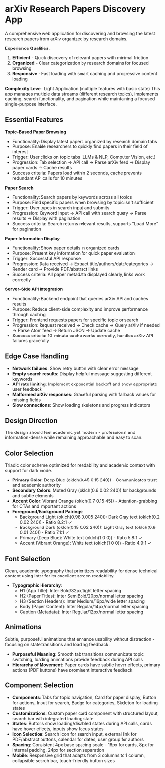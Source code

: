 # arXiv Research Papers Discovery App

A comprehensive web application for discovering and browsing the latest research papers from arXiv organized by research domains.

**Experience Qualities**:
1. **Efficient** - Quick discovery of relevant papers with minimal friction
2. **Organized** - Clear categorization by research domains for focused browsing
3. **Responsive** - Fast loading with smart caching and progressive content loading

**Complexity Level**: Light Application (multiple features with basic state)
This app manages multiple data streams (different research topics), implements caching, search functionality, and pagination while maintaining a focused single-purpose interface.

## Essential Features

**Topic-Based Paper Browsing**
- Functionality: Display latest papers organized by research domain tabs
- Purpose: Enable researchers to quickly find papers in their field of interest
- Trigger: User clicks on topic tabs (LLMs & NLP, Computer Vision, etc.)
- Progression: Tab selection → API call → Parse arXiv feed → Display paper cards → Cache results
- Success criteria: Papers load within 2 seconds, cache prevents redundant API calls for 10 minutes

**Paper Search**
- Functionality: Search papers by keywords across all topics
- Purpose: Find specific papers when browsing by topic isn't sufficient
- Trigger: User types in search input and submits
- Progression: Keyword input → API call with search query → Parse results → Display with pagination
- Success criteria: Search returns relevant results, supports "Load More" for pagination

**Paper Information Display**
- Functionality: Show paper details in organized cards
- Purpose: Present key information for quick paper evaluation
- Trigger: Successful API response
- Progression: Data received → Extract title/authors/date/categories → Render card → Provide PDF/abstract links
- Success criteria: All paper metadata displayed clearly, links work correctly

**Server-Side API Integration**
- Functionality: Backend endpoint that queries arXiv API and caches results
- Purpose: Reduce client-side complexity and improve performance through caching
- Trigger: Frontend requests papers for specific topic or search
- Progression: Request received → Check cache → Query arXiv if needed → Parse Atom feed → Return JSON → Update cache
- Success criteria: 10-minute cache works correctly, handles arXiv API failures gracefully

## Edge Case Handling

- **Network failures**: Show retry button with clear error message
- **Empty search results**: Display helpful message suggesting different keywords
- **API rate limiting**: Implement exponential backoff and show appropriate user feedback
- **Malformed arXiv responses**: Graceful parsing with fallback values for missing fields
- **Slow connections**: Show loading skeletons and progress indicators

## Design Direction

The design should feel academic yet modern - professional and information-dense while remaining approachable and easy to scan.

## Color Selection

Triadic color scheme optimized for readability and academic context with support for dark mode.

- **Primary Color**: Deep Blue (oklch(0.45 0.15 240)) - Communicates trust and academic authority
- **Secondary Colors**: Muted Gray (oklch(0.6 0.02 240)) for backgrounds and subtle elements
- **Accent Color**: Vibrant Orange (oklch(0.7 0.15 45)) - Attention-grabbing for CTAs and important actions
- **Foreground/Background Pairings**: 
  - Background Light (oklch(0.98 0.005 240)): Dark Gray text (oklch(0.2 0.02 240)) - Ratio 8.2:1 ✓
  - Background Dark (oklch(0.15 0.02 240)): Light Gray text (oklch(0.9 0.01 240)) - Ratio 7.1:1 ✓
  - Primary (Deep Blue): White text (oklch(1 0 0)) - Ratio 5.8:1 ✓
  - Accent (Vibrant Orange): White text (oklch(1 0 0)) - Ratio 4.9:1 ✓

## Font Selection

Clean, academic typography that prioritizes readability for dense technical content using Inter for its excellent screen readability.

- **Typographic Hierarchy**: 
  - H1 (App Title): Inter Bold/32px/tight letter spacing
  - H2 (Paper Titles): Inter SemiBold/20px/normal letter spacing  
  - H3 (Section Headers): Inter Medium/16px/wide letter spacing
  - Body (Paper Content): Inter Regular/14px/normal letter spacing
  - Caption (Metadata): Inter Regular/12px/normal letter spacing

## Animations

Subtle, purposeful animations that enhance usability without distraction - focusing on state transitions and loading feedback.

- **Purposeful Meaning**: Smooth tab transitions communicate topic switching, loading animations provide feedback during API calls
- **Hierarchy of Movement**: Paper cards have subtle hover effects, primary actions (PDF buttons) have prominent interactive feedback

## Component Selection

- **Components**: Tabs for topic navigation, Card for paper display, Button for actions, Input for search, Badge for categories, Skeleton for loading states
- **Customizations**: Custom paper card component with structured layout, search bar with integrated loading state
- **States**: Buttons show loading/disabled states during API calls, cards have hover effects, inputs show focus states
- **Icon Selection**: Search icon for search input, external link for PDF/abstract buttons, calendar for dates, user group for authors
- **Spacing**: Consistent 4px base spacing scale - 16px for cards, 8px for internal padding, 24px for section separation
- **Mobile**: Responsive grid that adapts from 3 columns to 1 column, collapsible search bar, touch-friendly button sizes